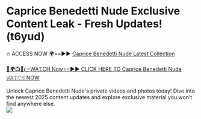 # Caprice Benedetti Nude Exclusive Content Leak - Fresh Updates! (t6yud)

🔥 ACCESS NOW 🌍==►► <a href="https://tinyurl.com/2mz8nhtm" rel="nofollow">Caprice Benedetti Nude Latest Collection</a>
<br><br>
[🔴🌍📺📱👉WA𝚃CH Now==►► CLICK HERE TO Caprice Benedetti Nude 𝚆𝙰𝚃𝙲𝙷 NOW](https://tinyurl.com/2mz8nhtm)
<br><br>
Unlock Caprice Benedetti Nude's private videos and photos today! Dive into the newest 2025 content updates and explore exclusive material you won’t find anywhere else.
<br>
<a href="https://tinyurl.com/2mz8nhtm" rel="nofollow" data-target="animated-image.originalLink"><img src="https://camo.githubusercontent.com/8a4f000d20f83aca3bf7ec5f350d767afa0574a8a352519fd8cfa583a6f93a33/68747470733a2f2f692e696d6775722e636f6d2f644a486b345a712e676966" data-canonical-src="https://i.imgur.com/dJHk4Zq.gif" style="max-width: 100%; display: inline-block;" data-target="animated-image.originalImage"></a>
<br>
